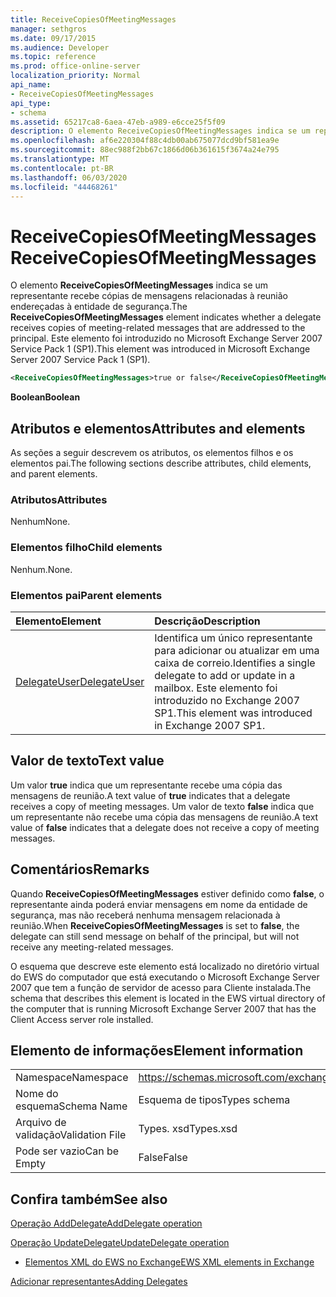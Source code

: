 ```yaml
---
title: ReceiveCopiesOfMeetingMessages
manager: sethgros
ms.date: 09/17/2015
ms.audience: Developer
ms.topic: reference
ms.prod: office-online-server
localization_priority: Normal
api_name:
- ReceiveCopiesOfMeetingMessages
api_type:
- schema
ms.assetid: 65217ca8-6aea-47eb-a989-e6cce25f5f09
description: O elemento ReceiveCopiesOfMeetingMessages indica se um representante recebe cópias de mensagens relacionadas à reunião endereçadas à entidade de segurança. Este elemento foi introduzido no Microsoft Exchange Server 2007 Service Pack 1 (SP1).
ms.openlocfilehash: af6e220304f88c4db00ab675077dcd9bf581ea9e
ms.sourcegitcommit: 88ec988f2bb67c1866d06b361615f3674a24e795
ms.translationtype: MT
ms.contentlocale: pt-BR
ms.lasthandoff: 06/03/2020
ms.locfileid: "44468261"
---
```

# <a name="receivecopiesofmeetingmessages"></a><span data-ttu-id="60eca-104">ReceiveCopiesOfMeetingMessages</span><span class="sxs-lookup"><span data-stu-id="60eca-104">ReceiveCopiesOfMeetingMessages</span></span>

<span data-ttu-id="60eca-105">O elemento **ReceiveCopiesOfMeetingMessages** indica se um representante recebe cópias de mensagens relacionadas à reunião endereçadas à entidade de segurança.</span><span class="sxs-lookup"><span data-stu-id="60eca-105">The **ReceiveCopiesOfMeetingMessages** element indicates whether a delegate receives copies of meeting-related messages that are addressed to the principal.</span></span> <span data-ttu-id="60eca-106">Este elemento foi introduzido no Microsoft Exchange Server 2007 Service Pack 1 (SP1).</span><span class="sxs-lookup"><span data-stu-id="60eca-106">This element was introduced in Microsoft Exchange Server 2007 Service Pack 1 (SP1).</span></span> 
  
```xml
<ReceiveCopiesOfMeetingMessages>true or false</ReceiveCopiesOfMeetingMessages>
```

 <span data-ttu-id="60eca-107">**Boolean**</span><span class="sxs-lookup"><span data-stu-id="60eca-107">**Boolean**</span></span>
## <a name="attributes-and-elements"></a><span data-ttu-id="60eca-108">Atributos e elementos</span><span class="sxs-lookup"><span data-stu-id="60eca-108">Attributes and elements</span></span>

<span data-ttu-id="60eca-109">As seções a seguir descrevem os atributos, os elementos filhos e os elementos pai.</span><span class="sxs-lookup"><span data-stu-id="60eca-109">The following sections describe attributes, child elements, and parent elements.</span></span>
  
### <a name="attributes"></a><span data-ttu-id="60eca-110">Atributos</span><span class="sxs-lookup"><span data-stu-id="60eca-110">Attributes</span></span>

<span data-ttu-id="60eca-111">Nenhum</span><span class="sxs-lookup"><span data-stu-id="60eca-111">None.</span></span>
  
### <a name="child-elements"></a><span data-ttu-id="60eca-112">Elementos filho</span><span class="sxs-lookup"><span data-stu-id="60eca-112">Child elements</span></span>

<span data-ttu-id="60eca-113">Nenhum.</span><span class="sxs-lookup"><span data-stu-id="60eca-113">None.</span></span>
  
### <a name="parent-elements"></a><span data-ttu-id="60eca-114">Elementos pai</span><span class="sxs-lookup"><span data-stu-id="60eca-114">Parent elements</span></span>

|<span data-ttu-id="60eca-115">**Elemento**</span><span class="sxs-lookup"><span data-stu-id="60eca-115">**Element**</span></span>|<span data-ttu-id="60eca-116">**Descrição**</span><span class="sxs-lookup"><span data-stu-id="60eca-116">**Description**</span></span>|
|:-----|:-----|
|[<span data-ttu-id="60eca-117">DelegateUser</span><span class="sxs-lookup"><span data-stu-id="60eca-117">DelegateUser</span></span>](delegateuser.md) <br/> |<span data-ttu-id="60eca-118">Identifica um único representante para adicionar ou atualizar em uma caixa de correio.</span><span class="sxs-lookup"><span data-stu-id="60eca-118">Identifies a single delegate to add or update in a mailbox.</span></span> <span data-ttu-id="60eca-119">Este elemento foi introduzido no Exchange 2007 SP1.</span><span class="sxs-lookup"><span data-stu-id="60eca-119">This element was introduced in Exchange 2007 SP1.</span></span>  <br/> |
   
## <a name="text-value"></a><span data-ttu-id="60eca-120">Valor de texto</span><span class="sxs-lookup"><span data-stu-id="60eca-120">Text value</span></span>

<span data-ttu-id="60eca-121">Um valor **true** indica que um representante recebe uma cópia das mensagens de reunião.</span><span class="sxs-lookup"><span data-stu-id="60eca-121">A text value of **true** indicates that a delegate receives a copy of meeting messages.</span></span> <span data-ttu-id="60eca-122">Um valor de texto **false** indica que um representante não recebe uma cópia das mensagens de reunião.</span><span class="sxs-lookup"><span data-stu-id="60eca-122">A text value of **false** indicates that a delegate does not receive a copy of meeting messages.</span></span> 
  
## <a name="remarks"></a><span data-ttu-id="60eca-123">Comentários</span><span class="sxs-lookup"><span data-stu-id="60eca-123">Remarks</span></span>

<span data-ttu-id="60eca-124">Quando **ReceiveCopiesOfMeetingMessages** estiver definido como **false**, o representante ainda poderá enviar mensagens em nome da entidade de segurança, mas não receberá nenhuma mensagem relacionada à reunião.</span><span class="sxs-lookup"><span data-stu-id="60eca-124">When **ReceiveCopiesOfMeetingMessages** is set to **false**, the delegate can still send message on behalf of the principal, but will not receive any meeting-related messages.</span></span>
  
<span data-ttu-id="60eca-125">O esquema que descreve este elemento está localizado no diretório virtual do EWS do computador que está executando o Microsoft Exchange Server 2007 que tem a função de servidor de acesso para Cliente instalada.</span><span class="sxs-lookup"><span data-stu-id="60eca-125">The schema that describes this element is located in the EWS virtual directory of the computer that is running Microsoft Exchange Server 2007 that has the Client Access server role installed.</span></span>
  
## <a name="element-information"></a><span data-ttu-id="60eca-126">Elemento de informações</span><span class="sxs-lookup"><span data-stu-id="60eca-126">Element information</span></span>

|||
|:-----|:-----|
|<span data-ttu-id="60eca-127">Namespace</span><span class="sxs-lookup"><span data-stu-id="60eca-127">Namespace</span></span>  <br/> |https://schemas.microsoft.com/exchange/services/2006/types  <br/> |
|<span data-ttu-id="60eca-128">Nome do esquema</span><span class="sxs-lookup"><span data-stu-id="60eca-128">Schema Name</span></span>  <br/> |<span data-ttu-id="60eca-129">Esquema de tipos</span><span class="sxs-lookup"><span data-stu-id="60eca-129">Types schema</span></span>  <br/> |
|<span data-ttu-id="60eca-130">Arquivo de validação</span><span class="sxs-lookup"><span data-stu-id="60eca-130">Validation File</span></span>  <br/> |<span data-ttu-id="60eca-131">Types. xsd</span><span class="sxs-lookup"><span data-stu-id="60eca-131">Types.xsd</span></span>  <br/> |
|<span data-ttu-id="60eca-132">Pode ser vazio</span><span class="sxs-lookup"><span data-stu-id="60eca-132">Can be Empty</span></span>  <br/> |<span data-ttu-id="60eca-133">False</span><span class="sxs-lookup"><span data-stu-id="60eca-133">False</span></span>  <br/> |
   
## <a name="see-also"></a><span data-ttu-id="60eca-134">Confira também</span><span class="sxs-lookup"><span data-stu-id="60eca-134">See also</span></span>



[<span data-ttu-id="60eca-135">Operação AddDelegate</span><span class="sxs-lookup"><span data-stu-id="60eca-135">AddDelegate operation</span></span>](adddelegate-operation.md)
  
[<span data-ttu-id="60eca-136">Operação UpdateDelegate</span><span class="sxs-lookup"><span data-stu-id="60eca-136">UpdateDelegate operation</span></span>](updatedelegate-operation.md)


- [<span data-ttu-id="60eca-137">Elementos XML do EWS no Exchange</span><span class="sxs-lookup"><span data-stu-id="60eca-137">EWS XML elements in Exchange</span></span>](ews-xml-elements-in-exchange.md)


[<span data-ttu-id="60eca-138">Adicionar representantes</span><span class="sxs-lookup"><span data-stu-id="60eca-138">Adding Delegates</span></span>](https://msdn.microsoft.com/library/3a744150-66a3-4a13-9433-793603ba5038%28Office.15%29.aspx)

